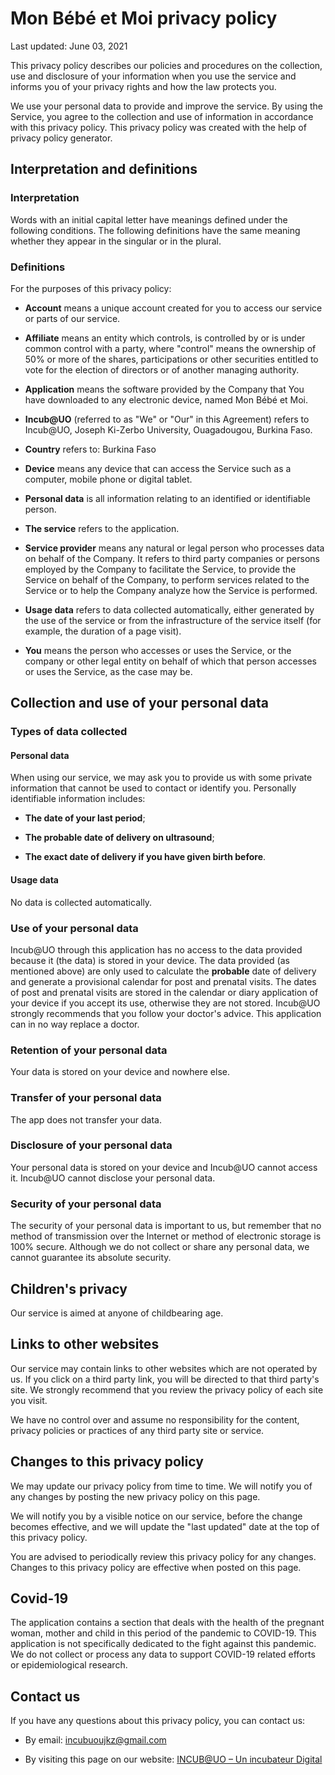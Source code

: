 # Mon Bébé et Moi privacy policy

Last updated: June 03, 2021

This privacy policy describes our policies and procedures on the collection, use and disclosure of your information when you use the service and informs you of your privacy rights and how the law protects you.

We use your personal data to provide and improve the service. By using the Service, you agree to the collection and use of information in accordance with this privacy policy. This privacy policy was created with the help of privacy policy generator.

## Interpretation and definitions

### Interpretation

Words with an initial capital letter have meanings defined under the following conditions. The following definitions have the same meaning whether they appear in the singular or in the plural.

### Definitions

For the purposes of this privacy policy:

* **Account** means a unique account created for you to access our service or parts of our service.

* **Affiliate** means an entity which controls, is controlled by or is under common control with a party, where "control" means the ownership of 50% or more of the shares, participations or other securities entitled to vote for the election of directors or of another managing authority.

* **Application** means the software provided by the Company that You have downloaded to any electronic device, named Mon Bébé et Moi.

* **Incub@UO** (referred to as "We" or "Our" in this Agreement) refers to Incub@UO, Joseph Ki-Zerbo University, Ouagadougou, Burkina Faso.

* **Country** refers to: Burkina Faso

* **Device** means any device that can access the Service such as a computer, mobile phone or digital tablet.

* **Personal data** is all information relating to an identified or identifiable person.

* **The service** refers to the application.

* **Service provider** means any natural or legal person who processes data on behalf of the Company. It refers to third party companies or persons employed by the Company to facilitate the Service, to provide the Service on behalf of the Company, to perform services related to the Service or to help the Company analyze how the Service is performed.

* **Usage data** refers to data collected automatically, either generated by the use of the service or from the infrastructure of the service itself (for example, the duration of a page visit).

* **You** means the person who accesses or uses the Service, or the company or other legal entity on behalf of which that person accesses or uses the Service, as the case may be.

## Collection and use of your personal data

### Types of data collected

#### Personal data

When using our service, we may ask you to provide us with some private information that cannot be used to contact or identify you. Personally identifiable information includes:

* **The date of your last period**;

* **The probable date of delivery on ultrasound**;

* **The exact date of delivery if you have given birth before**.

#### Usage data

No data is collected automatically.

### Use of your personal data

Incub@UO through this application has no access to the data provided because it (the data) is stored in your device. The data provided (as mentioned above) are only used to calculate the  **probable** date of delivery and generate a provisional calendar for post and prenatal visits. The dates of post and prenatal visits are stored in the calendar or diary application of your device if you accept its use, otherwise they are not stored. Incub@UO strongly recommends that you follow your doctor's advice. This application can in no way replace a doctor.

### Retention of your personal data

Your data is stored on your device and nowhere else.

### Transfer of your personal data

The app does not transfer your data.

### Disclosure of your personal data

Your personal data is stored on your device and Incub@UO cannot access it. Incub@UO cannot disclose your personal data.

### Security of your personal data

The security of your personal data is important to us, but remember that no method of transmission over the Internet or method of electronic storage is 100% secure. Although we do not collect or share any personal data, we cannot guarantee its absolute security.

## Children's privacy

Our service is aimed at anyone of childbearing age.

## Links to other websites

Our service may contain links to other websites which are not operated by us. If you click on a third party link, you will be directed to that third party's site. We strongly recommend that you review the privacy policy of each site you visit.

We have no control over and assume no responsibility for the content, privacy policies or practices of any third party site or service.

## Changes to this privacy policy

We may update our privacy policy from time to time. We will notify you of any changes by posting the new privacy policy on this page.

We will notify you by a visible notice on our service, before the change becomes effective, and we will update the "last updated" date at the top of this privacy policy.

You are advised to periodically review this privacy policy for any changes. Changes to this privacy policy are effective when posted on this page.

## Covid-19

The application contains a section that deals with the health of the pregnant woman, mother and child in this period of the pandemic to COVID-19.
This application is not specifically dedicated to the fight against this pandemic.
We do not collect or process any data to support COVID-19 related efforts or epidemiological research.

## Contact us

If you have any questions about this privacy policy, you can contact us:

* By email: incubuoujkz@gmail.com

* By visiting this page on our website: [INCUB@UO – Un incubateur Digital](https://incubuo.tech/)
